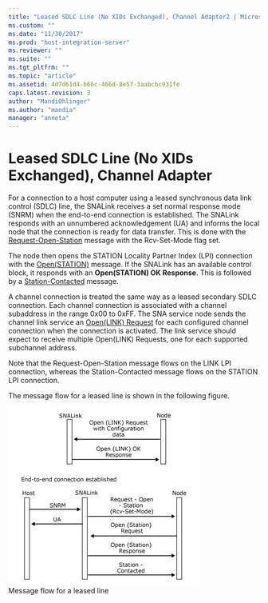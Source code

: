 ```yaml
---
title: "Leased SDLC Line (No XIDs Exchanged), Channel Adapter2 | Microsoft Docs"
ms.custom: ""
ms.date: "11/30/2017"
ms.prod: "host-integration-server"
ms.reviewer: ""
ms.suite: ""
ms.tgt_pltfrm: ""
ms.topic: "article"
ms.assetid: 4d7d61d4-b66c-466d-8e57-3aabcbc931fe
caps.latest.revision: 3
author: "MandiOhlinger"
ms.author: "mandia"
manager: "anneta"
---
```

# Leased SDLC Line (No XIDs Exchanged), Channel Adapter
For a connection to a host computer using a leased synchronous data link control (SDLC) line, the SNALink receives a set normal response mode (SNRM) when the end-to-end connection is established. The SNALink responds with an unnumbered acknowledgement (UA) and informs the local node that the connection is ready for data transfer. This is done with the [Request-Open-Station](../HIS2010/request-open-station1.md) message with the Rcv-Set-Mode flag set.  
  
 The node then opens the STATION Locality Partner Index (LPI) connection with the [Open(STATION)](../HIS2010/open-station-2.md) message. If the SNALink has an available control block, it responds with an **Open(STATION) OK Response**. This is followed by a [Station-Contacted](../HIS2010/station-contacted2.md) message.  
  
 A channel connection is treated the same way as a leased secondary SDLC connection. Each channel connection is associated with a channel subaddress in the range 0x00 to 0xFF. The SNA service node sends the channel link service an [Open(LINK) Request](../HIS2010/open-link-request2.md) for each configured channel connection when the connection is activated. The link service should expect to receive multiple Open(LINK) Requests, one for each supported subchannel address.  
  
 Note that the Request-Open-Station message flows on the LINK LPI connection, whereas the Station-Contacted message flows on the STATION LPI connection.  
  
 The message flow for a leased line is shown in the following figure.  
  
 ![](../core/media/dev3b.gif "dev3b")  
Message flow for a leased line